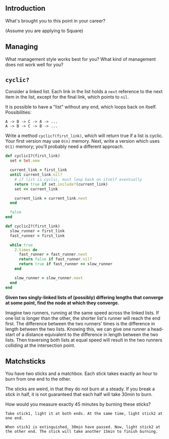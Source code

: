 ## Introduction

What's brought you to this point in your career?

(Assume you are applying to Square)

## Managing 

What management style works best for you?  What kind of management does not work well for you?


## `cyclic?`

Consider a linked list. Each link in the list holds a `next` reference
to the next item in the list, except for the final link, which points
to `nil`.

It is possible to have a "list" without any end, which loops back on
itself. Possibilities:

```
A -> B -> C -> A -> ...
A -> B -> C -> B -> ...
```

Write a method `cyclic?(first_link)`, which will return true if a list
is cyclic. Your first version may use `O(n)` memory. Next, write a
version which uses `O(1)` memory; you'll probably need a different
approach.

```ruby
def cyclic1?(first_link)
  set = Set.new

  current_link = first_link
  until current_link.nil?
    # if list is cyclic, must loop back on itself eventually
    return true if set.include?(current_link)
    set << current_link

    current_link = current_link.next
  end

  false
end

def cyclic2?(first_link)
  slow_runner = first_link
  fast_runner = first_link

  while true
    2.times do
      fast_runner = fast_runner.next
      return false if fast_runner.nil?
      return true if fast_runner == slow_runner
    end

    slow_runner = slow_runner.next
  end
end
```

**Given two singly-linked lists of (possibly) differing lengths that
  converge at some point, find the node at which they converge.**

Imagine two runners, running at the same speed across the linked
lists. If one list is longer than the other, the shorter list's runner
will reach the end first. The difference between the two runners'
times is the difference in length between the two lists. Knowing this,
we can give one runner a head-start of a distance equivalent to the
difference in length between the two lists. Then traversing both lists
at equal speed will result in the two runners colliding at the
intersection point.

## Matchsticks

You have two sticks and a matchbox. Each stick takes exactly an hour
to burn from one end to the other.

The sticks are weird, in that they do not burn at a steady. If you
break a stick in half, it is not guaranteed that each half will take
30min to burn.

How would you measure exactly 45 minutes by burning these sticks?

```
Take stick1, light it at both ends. At the same time, light stick2 at
one end.

When stick1 is extinguished, 30min have passed. Now, light stick2 at
the other end. The stick will take another 15min to finish burning.
```
